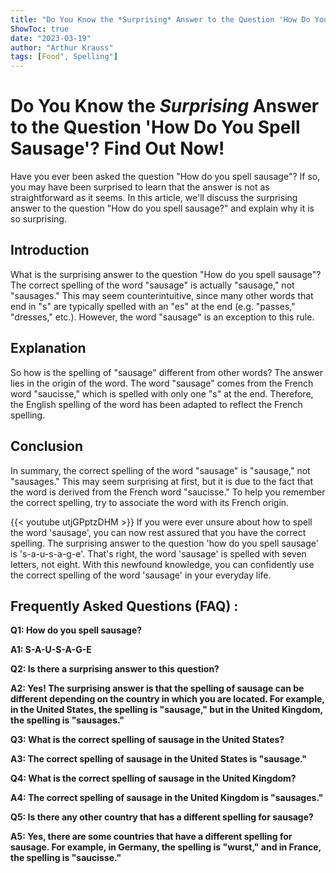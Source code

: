 ```yaml
---
title: "Do You Know the *Surprising* Answer to the Question 'How Do You Spell Sausage'? Find Out Now!"
ShowToc: true 
date: "2023-03-19"
author: "Arthur Krauss" 
tags: [Food", Spelling"]
---
```

# Do You Know the *Surprising* Answer to the Question 'How Do You Spell Sausage'? Find Out Now!

Have you ever been asked the question "How do you spell sausage"? If so, you may have been surprised to learn that the answer is not as straightforward as it seems. In this article, we'll discuss the surprising answer to the question "How do you spell sausage?" and explain why it is so surprising.

## Introduction

What is the surprising answer to the question "How do you spell sausage"? The correct spelling of the word "sausage" is actually "sausage," not "sausages." This may seem counterintuitive, since many other words that end in "s" are typically spelled with an "es" at the end (e.g. "passes," "dresses," etc.). However, the word "sausage" is an exception to this rule.

## Explanation

So how is the spelling of "sausage" different from other words? The answer lies in the origin of the word. The word "sausage" comes from the French word "saucisse," which is spelled with only one "s" at the end. Therefore, the English spelling of the word has been adapted to reflect the French spelling.

## Conclusion

In summary, the correct spelling of the word "sausage" is "sausage," not "sausages." This may seem surprising at first, but it is due to the fact that the word is derived from the French word "saucisse." To help you remember the correct spelling, try to associate the word with its French origin.

{{< youtube utjGPptzDHM >}} 
If you were ever unsure about how to spell the word 'sausage', you can now rest assured that you have the correct spelling. The surprising answer to the question 'how do you spell sausage' is 's-a-u-s-a-g-e'. That's right, the word 'sausage' is spelled with seven letters, not eight. With this newfound knowledge, you can confidently use the correct spelling of the word 'sausage' in your everyday life.

## Frequently Asked Questions (FAQ) :
**Q1: How do you spell sausage?**

**A1: S-A-U-S-A-G-E**

**Q2: Is there a surprising answer to this question?**

**A2: Yes! The surprising answer is that the spelling of sausage can be different depending on the country in which you are located. For example, in the United States, the spelling is "sausage," but in the United Kingdom, the spelling is "sausages."**

**Q3: What is the correct spelling of sausage in the United States?**

**A3: The correct spelling of sausage in the United States is "sausage."**

**Q4: What is the correct spelling of sausage in the United Kingdom?**

**A4: The correct spelling of sausage in the United Kingdom is "sausages."**

**Q5: Is there any other country that has a different spelling for sausage?**

**A5: Yes, there are some countries that have a different spelling for sausage. For example, in Germany, the spelling is "wurst," and in France, the spelling is "saucisse."**






